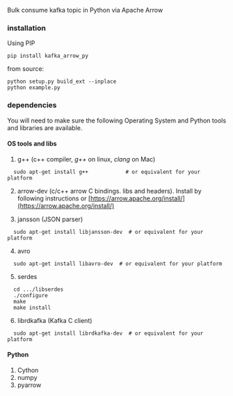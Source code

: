 Bulk consume kafka topic in Python via Apache Arrow

### installation
Using PIP

```pip install kafka_arrow_py```

from source:

```
python setup.py build_ext --inplace
python example.py
```

### dependencies

You will need to make sure the following Operating System and Python tools and libraries are available. 

#### OS tools and libs
1. g++ (c++ compiler, _g++_ on linux, _clang_ on Mac)

```
  sudo apt-get install g++            # or equivalent for your platform
```

2. arrow-dev (c/c++ arrow C bindings. libs and headers).
Install by following instructions or [https://arrow.apache.org/install/](https://arrow.apache.org/install/)

3. jansson (JSON parser)
```
  sudo apt-get install libjansson-dev  # or equivalent for your platform
```

4. avro 
```
  sudo apt-get install libavro-dev  # or equivalent for your platform
```

5. serdes
```
  cd .../libserdes
  ./configure
  make
  make install
```

6. librdkafka (Kafka C client)
```
  sudo apt-get install librdkafka-dev  # or equivalent for your platform
```


#### Python
1. Cython
2. numpy
3. pyarrow
